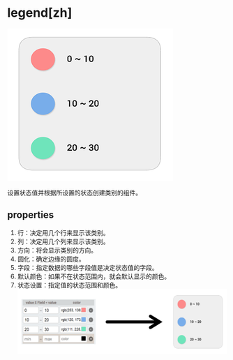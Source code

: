 # legend[zh]
![组件-Legend][legend-01]

设置状态值并根据所设置的状态创建类别的组件。


## properties

1. 行：决定用几个行来显示该类别。  
2. 列：决定用几个列来显示该类别。  
3. 方向：将会显示类别的方向。  
4. 圆化：确定边缘的圆度。  
5. 字段：指定数据的哪些字段值是决定状态值的字段。  
6. 默认颜色：如果不在状态范围内，就会默认显示的颜色。  
7. 状态设置：指定值的状态范围和颜色。  ![状态设置][legend-02]


[legend-01]: ../images/legend-01.png

[legend-02]: ../images/legend-02.png

